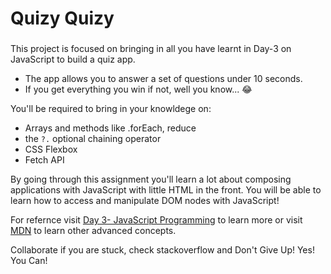 # Quizy Quizy

### 

This project is focused on bringing in all you have learnt in Day-3 on JavaScript to build a quiz app. 
- The app allows you to answer a set of questions under 10 seconds.
- If you get everything you win if not, well you know... 😂

You'll be required to bring in your knowldege on:
- Arrays and methods like .forEach, reduce
- the `?.` optional chaining operator
- CSS Flexbox
- Fetch API

By going through this assignment you'll learn a lot about composing applications with JavaScript with
little HTML in the front. You will be able to learn how to access and manipulate DOM nodes with JavaScript!

For refernce visit [Day 3- JavaScript Programming](https://learn-the-web-notes.netlify.app) to learn more
or visit [MDN](https://developer.mozilla.org/) to learn other advanced concepts.

Collaborate if you are stuck, check stackoverflow and Don't Give Up! Yes! You Can!

